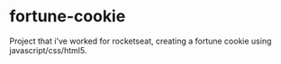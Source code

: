 # fortune-cookie
Project that i've worked for rocketseat, creating a fortune cookie using javascript/css/html5.
